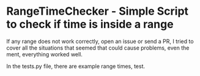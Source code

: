 # RangeTimeChecker - Simple Script to check if time is inside a range

If any range does not work correctly, open an issue or send a PR, I tried to cover all the situations that seemed that could cause problems, even the ment, everything worked well.

In the tests.py file, there are example range times, test.
